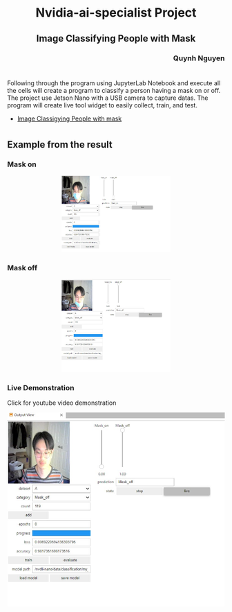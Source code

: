 <h1 align= "center"> Nvidia-ai-specialist Project </h1>
<h2 align = "center"> Image Classifying People with Mask </h2>
<h3 align = "right"> Quynh Nguyen </h3>

#
Following through the program using JupyterLab Notebook and execute all the cells will create a program to classify a person having a mask on or off. The project use Jetson Nano with a USB camera to capture datas. 
The program will create live tool widget to easily collect, train, and test. 

- [Image Classigying People with mask](qtn_mask_classification.ipynb)
#

## Example from the result
### Mask on 
<p align = "center">
  <img src="https://github.com/qtn00/nvidia-ai-specialist/blob/main/mask_on.jpg" width ="50%">
</p>

### Mask off
<p align = "center">
  <img src="https://github.com/qtn00/nvidia-ai-specialist/blob/main/partially_mask.jpg" width = "50%">
  </p>

### Live Demonstration
Click for youtube video demonstration

<a href="https://youtu.be/_bjiPQDDT48"><p align = "center">
  <img src="https://github.com/qtn00/nvidia-ai-specialist/blob/main/mask_off.jpg">
  </p></a>
  
  

